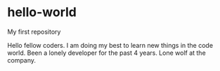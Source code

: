 # hello-world
My first repository


Hello fellow coders. I am doing my best to learn new things in the code world. Been a lonely developer for the past 4 years. Lone wolf at the company.
